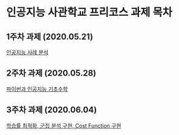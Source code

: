 # 인공지능 사관학교 프리코스 과제 목차

## 1주차 과제 (2020.05.21)

[인공지능 사례 분석](https://github.com/Taeyeop-Kim-96/Pre-course-assignment/blob/master/1week.ipynb)

## 2주차 과제 (2020.05.28)

[파이썬과 인공지능 기초수학](https://github.com/Taeyeop-Kim-96/Pre-course-assignment/blob/master/2Week.ipynb)

## 3주차 과제 (2020.06.04)

[학습률 최적화, 군집 분석 구현, Cost Function 구현](https://github.com/Taeyeop-Kim-96/Pre-course-assignment/blob/master/3Week.ipynb)
